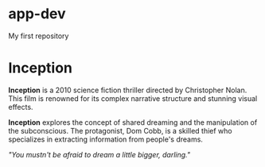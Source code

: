 # app-dev
My first repository

# Inception

**Inception** is a 2010 science fiction thriller directed by Christopher Nolan. This film is renowned for its complex narrative structure and stunning visual effects.

**Inception** explores the concept of shared dreaming and the manipulation of the subconscious. The protagonist, Dom Cobb, is a skilled thief who specializes in extracting information from people's dreams.

*"You mustn't be afraid to dream a little bigger, darling."*

